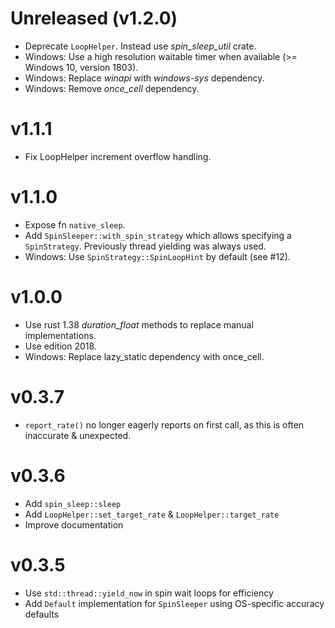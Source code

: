 # Unreleased (v1.2.0)
* Deprecate `LoopHelper`. Instead use _spin_sleep_util_ crate.
* Windows: Use a high resolution waitable timer when available (>= Windows 10, version 1803).
* Windows: Replace _winapi_ with _windows-sys_ dependency.
* Windows: Remove _once_cell_ dependency.

# v1.1.1
* Fix LoopHelper increment overflow handling.

# v1.1.0
* Expose fn `native_sleep`.
* Add `SpinSleeper::with_spin_strategy` which allows specifying a `SpinStrategy`.
  Previously thread yielding was always used.
* Windows: Use `SpinStrategy::SpinLoopHint` by default (see #12).

# v1.0.0
* Use rust 1.38 _duration_float_ methods to replace manual implementations.
* Use edition 2018.
* Windows: Replace lazy_static dependency with once_cell.

# v0.3.7
* `report_rate()` no longer eagerly reports on first call, as this is often inaccurate & unexpected.

# v0.3.6
* Add `spin_sleep::sleep`
* Add `LoopHelper::set_target_rate` &  `LoopHelper::target_rate`
* Improve documentation

# v0.3.5
* Use `std::thread::yield_now` in spin wait loops for efficiency
* Add `Default` implementation for `SpinSleeper` using OS-specific accuracy defaults
